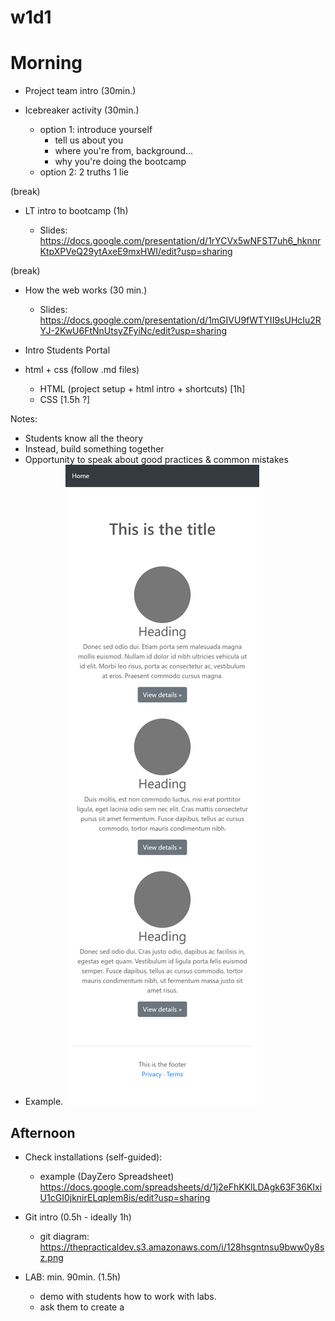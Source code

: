 
# w1d1

<!-- Status: check that it follows the new schedule (v6.3 Mercury) -->


<!-- 


@LT:

IMPORTANT:
- Go very fast through basic concepts +++
- Give plenty of time for Git concepts +++++
- Give plenty of time for LAB  +++++


 -->



# Morning


- Project team intro (30min.)

- Icebreaker activity (30min.)
  - option 1: introduce yourself
    - tell us about you
    - where you're from, background...
    - why you're doing the bootcamp
  - option 2: 2 truths 1 lie
  <!-- @Luis: skip - do on w1d5 instead  -->

(break)

- LT intro to bootcamp (1h)

  - Slides: https://docs.google.com/presentation/d/1rYCVx5wNFST7uh6_hknnrKtpXPVeQ29ytAxeE9mxHWI/edit?usp=sharing


(break)


- How the web works (30 min.)
  - Slides: https://docs.google.com/presentation/d/1mGIVU9fWTYII9sUHcIu2RYJ-2KwU6FtNnUtsyZFyiNc/edit?usp=sharing
  <!-- 
  
  @Luis: 
  - simplify this a lot (some students may find this overwhelming, especially the network panel)
  - alternative: show the dev tools while we do a codealong (code much more simple)
  
  -->


  <!--

  Headlines:
  - Ironhack's WebDev Bootcamp starting today
  - World leaders agree to stop fighting each other and start fighting climate change

  -->

- Intro Students Portal
  <!-- 
    Notes: 
    - We will use it as a guideline 
    - You can find there interesting contents.
  -->

- html + css (follow .md files)
  - HTML (project setup + html intro + shortcuts) [1h]
  - CSS [1.5h ?]

  <!--

  Tell students: 
    - I'll try to go fast + focus on fundamentals & good practices
    - if concepts are not clear (ex. css selectors), please read again through students portal

  -->


Notes:
- Students know all the theory 
- Instead, build something together
- Opportunity to speak about good practices & common mistakes
- Example. ![css exercise](./images/w1d3-css-exercise.png)







## Afternoon

- Check installations (self-guided):
  - example (DayZero Spreadsheet) https://docs.google.com/spreadsheets/d/1j2eFhKKlLDAgk63F36KIxiU1cGI0jknirELqplem8is/edit?usp=sharing
  

- Git intro (0.5h - ideally 1h) 
  - git diagram: https://thepracticaldev.s3.amazonaws.com/i/128hsgntnsu9bww0y8sz.png

  <!-- @todo: prepare slides git  -->



- LAB: min. 90min. (1.5h)
  - demo with students how to work with labs.
  - ask them to create a 

